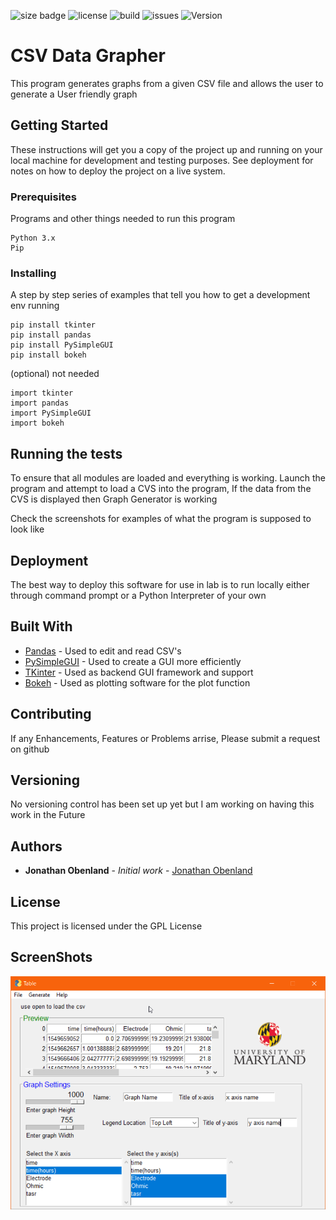 ![size badge](https://img.shields.io/github/repo-size/Jobenland/CSV-Graph-Generator.svg) ![license](https://img.shields.io/github/license/Jobenland/CSV-Graph-Generator.svg) ![build](https://img.shields.io/badge/Build-Passing-green.svg) ![issues](https://img.shields.io/github/issues/Jobenland/CSV-Graph-Generator.svg) ![Version](https://img.shields.io/badge/Version-1.2.0-blue.svg)

# CSV Data Grapher

This program generates graphs from a given CSV file and allows the user to generate a User friendly graph


## Getting Started

These instructions will get you a copy of the project up and running on your local machine for development and testing purposes. See deployment for notes on how to deploy the project on a live system.

### Prerequisites

Programs and other things needed to run this program
```
Python 3.x
Pip
```

### Installing

A step by step series of examples that tell you how to get a development env running


```
pip install tkinter
pip install pandas
pip install PySimpleGUI
pip install bokeh
```

(optional) not needed

```
import tkinter
import pandas
import PySimpleGUI
import bokeh
```

## Running the tests

To ensure that all modules are loaded and everything is working. Launch the program and attempt to load a CVS into the program, If the data from the CVS is displayed then Graph Generator is working

Check the screenshots for examples of what the program is supposed to look like

## Deployment

The best way to deploy this software for use in lab is to run locally either through command prompt or a Python Interpreter of your own
## Built With

* [Pandas](https://pandas.pydata.org/) - Used to edit and read CSV's
* [PySimpleGUI](https://pypi.org/project/PySimpleGUI/) - Used to create a GUI more efficiently
* [TKinter](https://docs.python.org/3/library/tkinter.html) - Used as backend GUI framework and support
* [Bokeh](https://bokeh.pydata.org/en/latest/) - Used as plotting software for the plot function

## Contributing

If any Enhancements, Features or Problems arrise, Please submit a request on github

## Versioning

No versioning control has been set up yet but I am working on having this work in the Future 

## Authors

* **Jonathan Obenland** - *Initial work* - [Jonathan Obenland](https://github.com/jobenland)

## License

This project is licensed under the GPL License

## ScreenShots

![working](Working.png)

